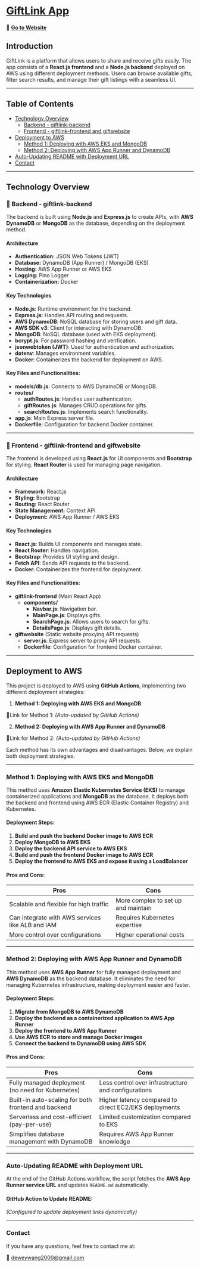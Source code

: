# [GiftLink App](https://dy6kdtagsb.us-east-1.awsapprunner.com)
🔗 <a href="https://dy6kdtagsb.us-east-1.awsapprunner.com" target="_blank">**Go to Website**</a>

## Introduction
GiftLink is a platform that allows users to share and receive gifts easily. The app consists of a **React.js frontend** and a **Node.js backend** deployed on AWS using different deployment methods. Users can browse available gifts, filter search results, and manage their gift listings with a seamless UI.

---

## Table of Contents
- [Technology Overview](#technology-overview)
  - [Backend - giftlink-backend](#backend---giftlink-backend)
  - [Frontend - giftlink-frontend and giftwebsite](#frontend---giftlink-frontend-and-giftwebsite)
- [Deployment to AWS](#deployment-to-aws)
  - [Method 1: Deploying with AWS EKS and MongoDB](#method-1-deploying-with-aws-eks-and-mongodb)
  - [Method 2: Deploying with AWS App Runner and DynamoDB](#method-2-deploying-with-aws-app-runner-and-dynamodb)
- [Auto-Updating README with Deployment URL](#auto-updating-readme-with-deployment-url)
- [Contact](#contact)


---

## Technology Overview

### 🔹 Backend - giftlink-backend
The backend is built using **Node.js** and **Express.js** to create APIs, with **AWS DynamoDB** or **MongoDB** as the database, depending on the deployment method.

#### Architecture
- **Authentication:** JSON Web Tokens (JWT)
- **Database:** DynamoDB (App Runner) / MongoDB (EKS)
- **Hosting:** AWS App Runner or AWS EKS
- **Logging:** Pino Logger
- **Containerization:** Docker

#### Key Technologies
- **Node.js**: Runtime environment for the backend.
- **Express.js**: Handles API routing and requests.
- **AWS DynamoDB**: NoSQL database for storing users and gift data.
- **AWS SDK v3**: Client for interacting with DynamoDB.
- **MongoDB**: NoSQL database (used with EKS deployment).
- **bcrypt.js**: For password hashing and verification.
- **jsonwebtoken (JWT)**: Used for authentication and authorization.
- **dotenv**: Manages environment variables.
- **Docker**: Containerizes the backend for deployment on AWS.

#### Key Files and Functionalities:
- **models/db.js**: Connects to AWS DynamoDB or MongoDB.
- **routes/**
  - **authRoutes.js**: Handles user authentication.
  - **giftRoutes.js**: Manages CRUD operations for gifts.
  - **searchRoutes.js**: Implements search functionality.
- **app.js**: Main Express server file.
- **Dockerfile**: Configuration for backend Docker container.

---

### 🔹 Frontend - giftlink-frontend and giftwebsite
The frontend is developed using **React.js** for UI components and **Bootstrap** for styling. **React Router** is used for managing page navigation.

#### Architecture
- **Framework:** React.js
- **Styling:** Bootstrap
- **Routing:** React Router
- **State Management:** Context API
- **Deployment:** AWS App Runner / AWS EKS

#### Key Technologies
- **React.js**: Builds UI components and manages state.
- **React Router**: Handles navigation.
- **Bootstrap**: Provides UI styling and design.
- **Fetch API**: Sends API requests to the backend.
- **Docker**: Containerizes the frontend for deployment.

#### Key Files and Functionalities:
- **giftlink-frontend** (Main React App)
  - **components/**
    - **Navbar.js**: Navigation bar.
    - **MainPage.js**: Displays gifts.
    - **SearchPage.js**: Allows users to search for gifts.
    - **DetailsPage.js**: Displays gift details.
- **giftwebsite** (Static website proxying API requests)
  - **server.js**: Express server to proxy API requests.
  - **Dockerfile**: Configuration for frontend Docker container.

---

## Deployment to AWS

This project is deployed to AWS using **GitHub Actions**, implementing two different deployment strategies:

1. **Method 1: Deploying with AWS EKS and MongoDB**
   
🔗Link for Method 1: *(Auto-updated by GitHub Actions)*

2. **Method 2: Deploying with AWS App Runner and DynamoDB**
   
🔗Link for Method 2: *(Auto-updated by GitHub Actions)*

Each method has its own advantages and disadvantages. Below, we explain both deployment strategies.

---

### Method 1: Deploying with AWS EKS and MongoDB

This method uses **Amazon Elastic Kubernetes Service (EKS)** to manage containerized applications and **MongoDB** as the database. It deploys both the backend and frontend using AWS ECR (Elastic Container Registry) and Kubernetes.

#### Deployment Steps:
1. **Build and push the backend Docker image to AWS ECR**
2. **Deploy MongoDB to AWS EKS**
3. **Deploy the backend API service to AWS EKS**
4. **Build and push the frontend Docker image to AWS ECR**
5. **Deploy the frontend to AWS EKS and expose it using a LoadBalancer**

#### Pros and Cons:

| Pros | Cons |
|------|------|
| Scalable and flexible for high traffic | More complex to set up and maintain |
| Can integrate with AWS services like ALB and IAM | Requires Kubernetes expertise |
| More control over configurations | Higher operational costs |

---

### Method 2: Deploying with AWS App Runner and DynamoDB

This method uses **AWS App Runner** for fully managed deployment and **AWS DynamoDB** as the backend database. It eliminates the need for managing Kubernetes infrastructure, making deployment easier and faster.

#### Deployment Steps:
1. **Migrate from MongoDB to AWS DynamoDB**
2. **Deploy the backend as a containerized application to AWS App Runner**
3. **Deploy the frontend to AWS App Runner**
4. **Use AWS ECR to store and manage Docker images**
5. **Connect the backend to DynamoDB using AWS SDK**

#### Pros and Cons:

| Pros | Cons |
|------|------|
| Fully managed deployment (no need for Kubernetes) | Less control over infrastructure and configurations |
| Built-in auto-scaling for both frontend and backend | Higher latency compared to direct EC2/EKS deployments |
| Serverless and cost-efficient (pay-per-use) | Limited customization compared to EKS |
| Simplifies database management with DynamoDB | Requires AWS App Runner knowledge |

---

### Auto-Updating README with Deployment URL

At the end of the GitHub Actions workflow, the script fetches the **AWS App Runner service URL** and updates `README.md` automatically.

#### GitHub Action to Update README:
*(Configured to update deployment links dynamically)*

---

### Contact

If you have any questions, feel free to contact me at:

📧 deweywang2000@gmail.com

